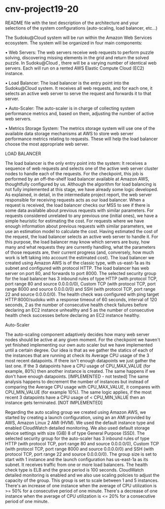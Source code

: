 # cnv-project19-20
README file with the text description of the architecture and your selections of the system configurations (auto-scaling, load balancer, etc...)

The Sudoku@Cloud system will be run within the Amazon Web Services ecosystem. The system will be organized in four main components:

• Web Servers: The web servers receive web requests to perform puzzle solving, discovering missing
elements in the grid and return the solved puzzle. In Sudoku@Cloud , there will be a varying number
of identical web servers. Each will run on a rented AWS Elastic Compute Cloud (EC2) instance.

• Load Balancer: The load balancer is the entry point into the Sudoku@Cloud system. It receives
all web requests, and for each one, it selects an active web server to serve the request and forwards
it to that server.

• Auto-Scaler: The auto-scaler is in charge of collecting system performance metrics and, based on
them, adjusting the number of active web servers.

• Metrics Storage System: The metrics storage system will use one of the available data storage
mechanisms at AWS to store web server performance metrics relating to requests. These will help
the load balancer choose the most appropriate web server.

LOAD BALANCER

The load balancer is the only entry point into the system: It receives a sequence of web requests and selects one of the active web server cluster nodes to handle each of the requests. 
For the checkpoint, this job is performed by an off-the-shelf load balancer available at Amazon AWS, thoughtfully configured by us. Although the algorithm for load balancing is not fully implemented at this stage, we have already some logic developed.
As explained, in detail, in the intermediate project report, the web server responsible for receiving requests acts as our load balancer. When a request is received, the load balancer checks our MSS to see if there is some data available about previous requests with similar parameters. For requests considered unrelated to any previous one (initial ones), we have a simple heuristic for estimating the cost. For requests where we have enough information about previous requests with similar parameters, we use an estimation model to calculate the cost. Having estimated the cost of the request, the load balancer selects an active web server to handle it. For this purpose, the load balancer may know which servers are busy, how many and what requests they are currently handling, what the parameters of those requests are, their current progress (and, conversely, how much work is left taking into account the estimated cost).
The load balancer we created using Amazon AWS is of the classic type, with us-east-1a as its subnet and configured with protocol HTTP. The load balancer has web server on port 80, and forwards to port 8000. The selected security group for the load balancer has 3 inbound rules of type HTTP (with protocol TCP, port range 80	and source 0.0.0.0/0), Custom TCP (with protocol TCP, port range 8000	and source 0.0.0.0/0) and SSH (with protocol TCP, port range 22	and source 0.0.0.0/0). The health check was configured with ping target HTTP:8000/sudoku with a response timeout of 60 seconds, interval of 120 seconds, 2 as the number of consecutive health check failures before declaring an EC2 instance unhealthy and 5 as the number of consecutive health check successes before declaring an EC2 instance healthy. 

Auto-Scaler

The auto-scaling component adaptively decides how many web server nodes should be active at any given moment. 
For the checkpoint we haven't yet finished implementing our own auto scaler but we have implemented until a certain degree. Our idea is that as we gather the statics of each of the instances that are running at check its Average CPU usage of the 3 most recent datapoints. If there isn't enough datapoints we just gather the last one. If the 3 datapoints have a CPU usage of CPU_MAX_VALUE (for example, 80%) then another instance is created. The same happens if we don't have enough datapoints. [IMPLEMENTED - not tested]
The same analysis happens to decrement the number of instances but instead of comparing the Average CPU usage with CPU_MAX_VALUE, it compares with CPU_MIN_VALUE (for example 10%). The same logic applies, if the most recent 3 datapoints have a CPU usage of < CPU_MIN_VALUE then an instance gets terminated. [NOT IMPLEMENTED]


Regarding the auto scaling group we created using Amazon AWS, we started by creating a launch configuration, using an an AMI provided by AWS, Amazon Linux 2 AMI (HVM). We used the default instance type and enabled CloudWatch detailed monitoring. We also used default storage device settings with size (GiB) 8 of type General Purpose (SSD). The selected security group for the auto-scaler has 3 inbound rules of type HTTP (with protocol TCP, port range 80	and source 0.0.0.0/0), Custom TCP (with protocol TCP, port range 8000	and source 0.0.0.0/0) and SSH (with protocol TCP, port range 22	and source 0.0.0.0/0). The group size is set to start with 1 instance and the launch configuration has us-east-1a as its subnet. It receives traffic from one or more load balancers. The health check type is ELB and the grace period is 100 seconds. CloudWatch detailed monitoring is enabled and we also use scaling policies to adjust the capacity of the group. This group is set to scale between 1 and 5 instances. There's an increase of one instance when the average of CPU utilization is >= 50% for a consecutive period of one minute. There's a decrease of one instance when the average of CPU utilization is <= 20% for a consecutive period of one minute.
